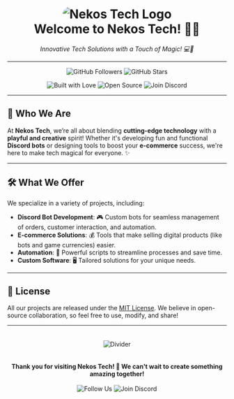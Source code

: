 <h1 align="center">
  <img src="https://via.placeholder.com/100" alt="Nekos Tech Logo" style="border-radius: 50px;">
  <br>
  Welcome to Nekos Tech! 🌸✨
</h1>

<p align="center">
  <em>Innovative Tech Solutions with a Touch of Magic! 💻💫</em>
</p>

---

<p align="center">
  <img src="https://img.shields.io/github/followers/NekosTech?style=social" alt="GitHub Followers">
  <img src="https://img.shields.io/github/stars/NekosTech?style=social" alt="GitHub Stars">
</p>

<p align="center">
  <img src="https://img.shields.io/badge/Built%20With-Love-%23ff69b4" alt="Built with Love">
  <img src="https://img.shields.io/badge/Open%20Source-Yes-%23f5b642" alt="Open Source">
  <img src="https://img.shields.io/badge/Discord-Join%20Us-%235865f2" alt="Join Discord">
</p>

---

## 🌸 Who We Are

At **Nekos Tech**, we’re all about blending **cutting-edge technology** with a **playful and creative** spirit! Whether it's developing fun and functional **Discord bots** or designing tools to boost your **e-commerce** success, we're here to make tech magical for everyone. ✨

---

## 🛠 What We Offer

We specialize in a variety of projects, including:

- **Discord Bot Development**: 🎮 Custom bots for seamless management of orders, customer interaction, and automation.
- **E-commerce Solutions**: 💰 Tools that make selling digital products (like bots and game currencies) easier.
- **Automation**: 🤖 Powerful scripts to streamline processes and save time.
- **Custom Software**: 🖥️ Tailored solutions for your unique needs.

---

## 📝 License

All our projects are released under the [MIT License](LICENSE.md). We believe in open-source collaboration, so feel free to use, modify, and share!

---

<p align="center">
  <img src="https://via.placeholder.com/150x50" alt="Divider" style="margin: 20px 0;">
</p>

<p align="center">
  <b>Thank you for visiting Nekos Tech! 🌸 We can't wait to create something amazing together!</b>
  <br><br>
  <img src="https://img.shields.io/badge/Follow%20Us-%23ff69b4?style=flat&logo=github" alt="Follow Us">
  <img src="https://img.shields.io/badge/Join%20Us%20on%20Discord-%235865f2?style=flat&logo=discord" alt="Join Discord">
</p>
